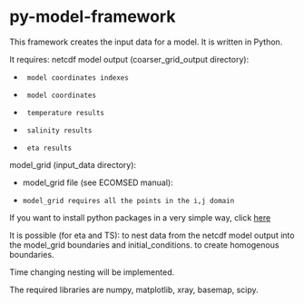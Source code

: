 # py-model-framework 
This framework creates the input data for a model.
It is written in Python.

It requires:
netcdf model output (coarser\_grid\_output directory):
*      model coordinates indexes
*      model coordinates
*      temperature results
*      salinity results
*      eta results

model\_grid (input\_data directory):
*    model\_grid file (see ECOMSED manual):
*     model_grid requires all the points in the i,j domain 

If you want to install python packages in a very simple way, click [here](docs/python_install.md)

It is possible (for eta and TS):
  to nest data from the netcdf model output into the model\_grid boundaries and initial\_conditions.
  to create homogenous boundaries.

Time changing nesting will be implemented. 

The required libraries are numpy, matplotlib, xray, basemap, scipy. 


